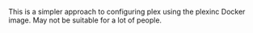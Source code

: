 This is a simpler approach to configuring plex using the plexinc Docker image. May not be suitable for a lot of people.